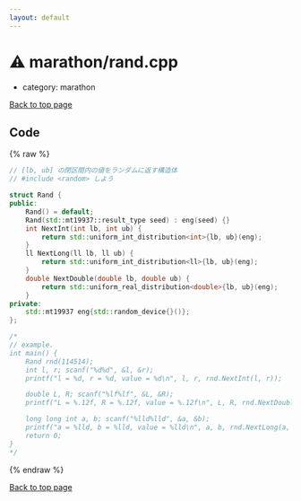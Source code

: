```yaml
---
layout: default
---
```


<!-- mathjax config similar to math.stackexchange -->
<script type="text/javascript" async
  src="https://cdnjs.cloudflare.com/ajax/libs/mathjax/2.7.5/MathJax.js?config=TeX-MML-AM_CHTML">
</script>
<script type="text/x-mathjax-config">
  MathJax.Hub.Config({
    TeX: { equationNumbers: { autoNumber: "AMS" }},
    tex2jax: {
      inlineMath: [ ['$','$'] ],
      processEscapes: true
    },
    "HTML-CSS": { matchFontHeight: false },
    displayAlign: "left",
    displayIndent: "2em"
  });
</script>

<script type="text/javascript" src="https://cdnjs.cloudflare.com/ajax/libs/jquery/3.4.1/jquery.min.js"></script>
<script src="https://cdn.jsdelivr.net/npm/jquery-balloon-js@1.1.2/jquery.balloon.min.js" integrity="sha256-ZEYs9VrgAeNuPvs15E39OsyOJaIkXEEt10fzxJ20+2I=" crossorigin="anonymous"></script>
<script type="text/javascript" src="../../assets/js/copy-button.js"></script>
<link rel="stylesheet" href="../../assets/css/copy-button.css" />


# :warning: marathon/rand.cpp
* category: marathon


[Back to top page](../../index.html)



## Code
{% raw %}
```cpp
// [lb, ub] の閉区間内の値をランダムに返す構造体
// #include <random> しよう

struct Rand {
public:
    Rand() = default;
    Rand(std::mt19937::result_type seed) : eng(seed) {}
    int NextInt(int lb, int ub) {
        return std::uniform_int_distribution<int>{lb, ub}(eng);
    }
    ll NextLong(ll lb, ll ub) {
        return std::uniform_int_distribution<ll>{lb, ub}(eng);
    }
    double NextDouble(double lb, double ub) {
        return std::uniform_real_distribution<double>{lb, ub}(eng);
    }
private:
    std::mt19937 eng{std::random_device{}()};
};

/* 
// example.
int main() {
    Rand rnd(114514);
    int l, r; scanf("%d%d", &l, &r);
    printf("l = %d, r = %d, value = %d\n", l, r, rnd.NextInt(l, r));

    double L, R; scanf("%lf%lf", &L, &R);
    printf("L = %.12f, R = %.12f, value = %.12f\n", L, R, rnd.NextDouble(L, R));

    long long int a, b; scanf("%lld%lld", &a, &b);
    printf("a = %lld, b = %lld, value = %lld\n", a, b, rnd.NextLong(a, b));
    return 0;
}
*/
```
{% endraw %}

[Back to top page](../../index.html)

